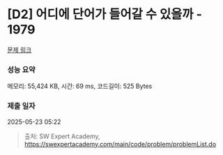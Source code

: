 # [D2] 어디에 단어가 들어갈 수 있을까 - 1979 

[문제 링크](https://swexpertacademy.com/main/code/problem/problemDetail.do?contestProbId=AV5PuPq6AaQDFAUq) 

### 성능 요약

메모리: 55,424 KB, 시간: 69 ms, 코드길이: 525 Bytes

### 제출 일자

2025-05-23 05:22



> 출처: SW Expert Academy, https://swexpertacademy.com/main/code/problem/problemList.do